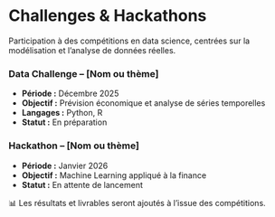 # Challenges & Hackathons

Participation à des compétitions en data science, centrées sur la modélisation et l’analyse de données réelles.

### Data Challenge – [Nom ou thème]
- **Période :** Décembre 2025  
- **Objectif :** Prévision économique et analyse de séries temporelles  
- **Langages :** Python, R  
- **Statut :** En préparation  

### Hackathon – [Nom ou thème]
- **Période :** Janvier 2026  
- **Objectif :** Machine Learning appliqué à la finance  
- **Statut :** En attente de lancement  

📊 Les résultats et livrables seront ajoutés à l’issue des compétitions.
